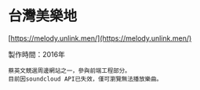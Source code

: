 # 台灣美樂地

[https://melody.unlink.men/](https://melody.unlink.men/)

製作時間：2016年

```
蔡英文競選周邊網站之一，參與前端工程部分。
目前因soundcloud API已失效，僅可瀏覽無法播放樂曲。
```
